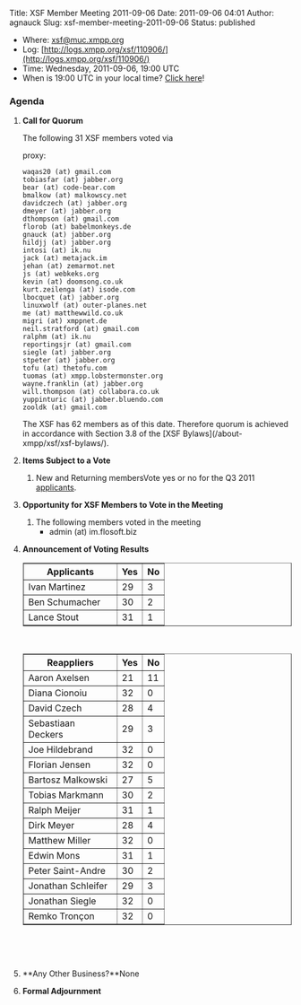 Title: XSF Member Meeting 2011-09-06
Date: 2011-09-06 04:01
Author: agnauck
Slug: xsf-member-meeting-2011-09-06
Status: published

-   <span>Where</span>: [xsf@muc.xmpp.org](xmpp:xsf@muc.xmpp.org?join)
-   Log:
    [http://logs.xmpp.org/xsf/110906/](http://logs.xmpp.org/xsf/110906/)
-   Time: Wednesday, 2011-09-06, 19:00 UTC
-   When is 19:00 UTC in your local time? [Click
    here](http://www.worldtimeserver.com/)!

### Agenda

1.  **Call for Quorum**

    The following 31 XSF members voted via  
      
    proxy:

        waqas20 (at) gmail.com
        tobiasfar (at) jabber.org
        bear (at) code-bear.com
        bmalkow (at) malkowscy.net
        davidczech (at) jabber.org
        dmeyer (at) jabber.org
        dthompson (at) gmail.com
        florob (at) babelmonkeys.de
        gnauck (at) jabber.org
        hildjj (at) jabber.org
        intosi (at) ik.nu
        jack (at) metajack.im
        jehan (at) zemarmot.net
        js (at) webkeks.org
        kevin (at) doomsong.co.uk
        kurt.zeilenga (at) isode.com
        lbocquet (at) jabber.org
        linuxwolf (at) outer-planes.net
        me (at) matthewwild.co.uk
        migri (at) xmppnet.de
        neil.stratford (at) gmail.com
        ralphm (at) ik.nu
        reportingsjr (at) gmail.com
        siegle (at) jabber.org
        stpeter (at) jabber.org
        tofu (at) thetofu.com
        tuomas (at) xmpp.lobstermonster.org
        wayne.franklin (at) jabber.org
        will.thompson (at) collabora.co.uk
        yuppinturic (at) jabber.bluendo.com
        zooldk (at) gmail.com

    <p>
    The XSF has 62 members as of this date. Therefore quorum is achieved
    in accordance with Section 3.8 of the [XSF
    Bylaws](/about-xmpp/xsf/xsf-bylaws/).

2.  **Items Subject to a Vote**
    1.  New and Returning membersVote yes or no for the Q3 2011
        [applicants](http://wiki.xmpp.org/web/Membership_Applications_Q3/2011).

3.  **Opportunity for XSF Members to Vote in the Meeting**
    1.  The following members voted in the meeting
        -   admin (at) im.flosoft.biz

4.  **Announcement of Voting Results**  

    <table border="1" cellspacing="0" cellpadding="3">
    <tbody>
    <tr>
    <th style="width: 150px;">
    Applicants

    </th>
    <th>
    Yes

    </th>
    <th>
    No

    </th>
    </tr>
    <tr>
    <td>
    Ivan Martinez

    </td>
    <td>
    29

    </td>
    <td>
    3

    </td>
    </tr>
    <tr>
    <td>
    Ben Schumacher

    </td>
    <td>
    30

    </td>
    <td>
    2

    </td>
    </tr>
    <tr>
    <td>
    Lance Stout

    </td>
    <td>
    31

    </td>
    <td>
    1

    </td>
    </tr>
    </tbody>
    </table>
     

    <table border="1" cellspacing="0" cellpadding="3">
    <tbody>
    <tr>
    <th style="width: 150px; height: 27px;">
    Reappliers

    </th>
    <th style="height: 27px;">
    Yes

    </th>
    <th style="height: 27px;">
    No

    </th>
    </tr>
    <tr>
    <td style="height: 27px;">
    Aaron Axelsen

    </td>
    <td style="height: 27px;">
    21

    </td>
    <td style="height: 27px;">
    11

    </td>
    </tr>
    <tr>
    <td style="height: 27px;">
    Diana Cionoiu

    </td>
    <td style="height: 27px;">
    32

    </td>
    <td style="height: 27px;">
    0

    </td>
    </tr>
    <tr>
    <td style="height: 27px;">
    David Czech

    </td>
    <td style="height: 27px;">
    28

    </td>
    <td style="height: 27px;">
    4

    </td>
    </tr>
    <tr>
    <td style="height: 27px;">
    Sebastiaan Deckers

    </td>
    <td style="height: 27px;">
    29

    </td>
    <td style="height: 27px;">
    3

    </td>
    </tr>
    <tr>
    <td style="height: 27px;">
    Joe Hildebrand

    </td>
    <td style="height: 27px;">
    32

    </td>
    <td style="height: 27px;">
    0

    </td>
    </tr>
    <tr>
    <td style="height: 27px;">
    Florian Jensen

    </td>
    <td style="height: 27px;">
    32

    </td>
    <td style="height: 27px;">
    0

    </td>
    </tr>
    <tr>
    <td style="height: 27px;">
    Bartosz Malkowski

    </td>
    <td style="height: 27px;">
    27

    </td>
    <td style="height: 27px;">
    5

    </td>
    </tr>
    <tr>
    <td style="height: 27px;">
    Tobias Markmann

    </td>
    <td style="height: 27px;">
    30

    </td>
    <td style="height: 27px;">
    2

    </td>
    </tr>
    <tr>
    <td style="height: 27px;">
    Ralph Meijer

    </td>
    <td style="height: 27px;">
    31

    </td>
    <td style="height: 27px;">
    1

    </td>
    </tr>
    <tr>
    <td style="height: 27px;">
    Dirk Meyer

    </td>
    <td style="height: 27px;">
    28

    </td>
    <td style="height: 27px;">
    4

    </td>
    </tr>
    <tr>
    <td style="height: 27px;">
    Matthew Miller

    </td>
    <td style="height: 27px;">
    32

    </td>
    <td style="height: 27px;">
    0

    </td>
    </tr>
    <tr>
    <td style="height: 27px;">
    Edwin Mons

    </td>
    <td style="height: 27px;">
    31

    </td>
    <td style="height: 27px;">
    1

    </td>
    </tr>
    <tr>
    <td style="height: 27px;">
    Peter Saint-Andre

    </td>
    <td style="height: 27px;">
    30

    </td>
    <td style="height: 27px;">
    2

    </td>
    </tr>
    <tr>
    <td style="height: 27px;">
    Jonathan Schleifer

    </td>
    <td style="height: 27px;">
    29

    </td>
    <td style="height: 27px;">
    3

    </td>
    </tr>
    <tr>
    <td style="height: 27px;">
    Jonathan Siegle

    </td>
    <td style="height: 27px;">
    32

    </td>
    <td style="height: 27px;">
    0

    </td>
    </tr>
    <tr>
    <td style="height: 27px;">
    Remko Tronçon

    </td>
    <td style="height: 27px;">
    32

    </td>
    <td style="height: 27px;">
    0

    </td>
    </tr>
    </tbody>
    </table>
     

    <p>
     

5.  **Any Other Business?**None
6.  **Formal Adjournment**

